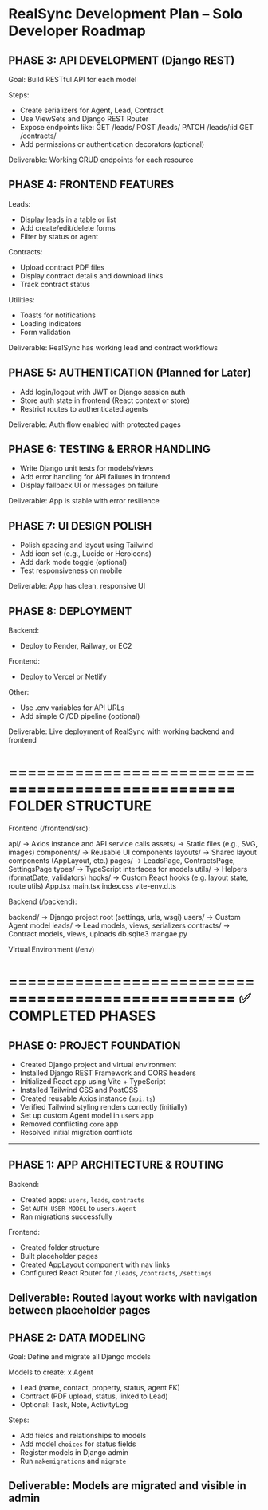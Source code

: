 RealSync Development Plan – Solo Developer Roadmap
==================================================

PHASE 3: API DEVELOPMENT (Django REST)
--------------------------------------------------

Goal: Build RESTful API for each model

Steps:
- Create serializers for Agent, Lead, Contract
- Use ViewSets and Django REST Router
- Expose endpoints like:
    GET /leads/
    POST /leads/
    PATCH /leads/:id
    GET /contracts/
- Add permissions or authentication decorators (optional)

Deliverable: Working CRUD endpoints for each resource


PHASE 4: FRONTEND FEATURES
--------------------------------------------------

Leads:
- Display leads in a table or list
- Add create/edit/delete forms
- Filter by status or agent

Contracts:
- Upload contract PDF files
- Display contract details and download links
- Track contract status

Utilities:
- Toasts for notifications
- Loading indicators
- Form validation

Deliverable: RealSync has working lead and contract workflows


PHASE 5: AUTHENTICATION (Planned for Later)
--------------------------------------------------

- Add login/logout with JWT or Django session auth
- Store auth state in frontend (React context or store)
- Restrict routes to authenticated agents

Deliverable: Auth flow enabled with protected pages


PHASE 6: TESTING & ERROR HANDLING
--------------------------------------------------

- Write Django unit tests for models/views
- Add error handling for API failures in frontend
- Display fallback UI or messages on failure

Deliverable: App is stable with error resilience


PHASE 7: UI DESIGN POLISH
--------------------------------------------------

- Polish spacing and layout using Tailwind
- Add icon set (e.g., Lucide or Heroicons)
- Add dark mode toggle (optional)
- Test responsiveness on mobile

Deliverable: App has clean, responsive UI


PHASE 8: DEPLOYMENT
--------------------------------------------------

Backend:
- Deploy to Render, Railway, or EC2

Frontend:
- Deploy to Vercel or Netlify

Other:
- Use .env variables for API URLs
- Add simple CI/CD pipeline (optional)

Deliverable: Live deployment of RealSync with working backend and frontend


==================================================
FOLDER STRUCTURE
==================================================

Frontend (/frontend/src):

  api/            → Axios instance and API service calls
  assets/         → Static files (e.g., SVG, images)
  components/     → Reusable UI components
  layouts/        → Shared layout components (AppLayout, etc.)
  pages/          → LeadsPage, ContractsPage, SettingsPage
  types/          → TypeScript interfaces for models
  utils/          → Helpers (formatDate, validators)
  hooks/          → Custom React hooks (e.g. layout state, route utils)
  App.tsx
  main.tsx
  index.css
  vite-env.d.ts

Backend (/backend):

  backend/        → Django project root (settings, urls, wsgi)
  users/          → Custom Agent model
  leads/          → Lead models, views, serializers
  contracts/      → Contract models, views, uploads
  db.sqlte3
  mangae.py

Virtual Environment (/env)


==================================================
✅ COMPLETED PHASES
==================================================

PHASE 0: PROJECT FOUNDATION
--------------------------------------------------
- Created Django project and virtual environment
- Installed Django REST Framework and CORS headers
- Initialized React app using Vite + TypeScript
- Installed Tailwind CSS and PostCSS
- Created reusable Axios instance (`api.ts`)
- Verified Tailwind styling renders correctly (initially)
- Set up custom Agent model in `users` app
- Removed conflicting `core` app
- Resolved initial migration conflicts
--------------------------------------------------

PHASE 1: APP ARCHITECTURE & ROUTING
--------------------------------------------------

Backend:
- Created apps: `users`, `leads`, `contracts`
- Set `AUTH_USER_MODEL` to `users.Agent`
- Ran migrations successfully

Frontend:
- Created folder structure
- Built placeholder pages
- Created AppLayout component with nav links
- Configured React Router for `/leads`, `/contracts`, `/settings`

Deliverable: Routed layout works with navigation between placeholder pages
--------------------------------------------------

PHASE 2: DATA MODELING
--------------------------------------------------

Goal: Define and migrate all Django models

Models to create:
x Agent 
- Lead (name, contact, property, status, agent FK)
- Contract (PDF upload, status, linked to Lead)
- Optional: Task, Note, ActivityLog

Steps:
- Add fields and relationships to models
- Add model `choices` for status fields
- Register models in Django admin
- Run `makemigrations` and `migrate`

Deliverable: Models are migrated and visible in admin
--------------------------------------------------

